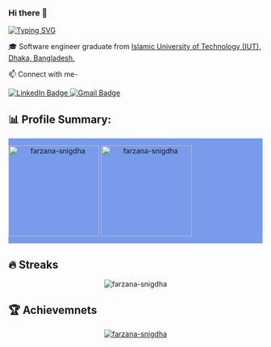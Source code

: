 ### Hi there 👋

<!--
**farzana-snigdha/farzana-snigdha** is a ✨ _special_ ✨ repository because its `README.md` (this file) appears on your GitHub profile.

Here are some ideas to get you started:

- 🔭 I’m currently working on ...
- 🌱 I’m currently learning ...
- 👯 I’m looking to collaborate on ...
- 🤔 I’m looking for help with ...
- 💬 Ask me about ...
- 📫 How to reach me: ...
- 😄 Pronouns: ...
- ⚡ Fun fact: ...
-->

[![Typing SVG](https://readme-typing-svg.demolab.com?font=Fira+Code&weight=500&pause=1000&color=5688F7&width=435&lines=I+am+Farzana+Tabassum)](https://git.io/typing-svg)
<p>
🎓 Software engineer graduate from <a href="https://www.iutoic-dhaka.edu/"> Islamic University of Technology (IUT), Dhaka, Bangladesh. </a>
</p>

📫 Connect with me-
<div id="badges">
<a href="https://www.linkedin.com/in/farzana-tabassum-334571183/">
    <img src="https://img.shields.io/badge/LinkedIn-blue?style=for-the-badge&logo=linkedin&logoColor=white" alt="LinkedIn Badge"/>
  </a>
  <a href="mailto:farzana@iut-dhaka.edu">
  <img src="https://img.shields.io/badge/Gmail-red?style=for-the-badge&logo=gmail&logoColor=white" alt="Gmail Badge"/>
  </a>
</div>


<!-- ### :woman_technologist: About Me :
- 🎓 Software engineer graduate from <a href="https://www.iutoic-dhaka.edu/"> Islamic University of Technology (IUT), Dhaka, Bangladesh. </a>

 -->

## 📊 Profile Summary:
<div style="display: flex; flex-wrap: wrap; background-color: #5481e7c7;">
<p align="center">
        <img align = "center" height="180em" src="https://github-readme-stats.vercel.app/api?username=farzana-snigdha&hide_border=true&show_icons=true&locale=en&theme=tokyonight" alt="farzana-snigdha" />
        <img align = "center" height="180em" src="https://github-readme-stats.vercel.app/api/top-langs?username=farzana-snigdha&hide_border=true&show_icons=true&locale=en&layout=compact&theme=tokyonight" alt="farzana-snigdha" />
    </p>
</div>

## 🔥 Streaks
<!-- [![GitHub Streak](https://github-readme-streak-stats.herokuapp.com?user=farzana-snigdha&theme=transparent&hide_border=true)](https://git.io/streak-stats) -->
<!-- <p><img align="center" src="https://github-readme-streak-stats.herokuapp.com/?user=farzana-snigdha&theme=black-ice&hide_border=true&stroke=0000&background=0D1117&ring=e05397&fire=e05397&currStreakLabel=e05397" alt="farzana-snigdha" /></p> -->
<p align="center"><img align="center" src="https://github-readme-streak-stats.herokuapp.com?user=farzana-snigdha&theme=tokyonight-duo&hide_border=true" alt="farzana-snigdha" /></p>

## 🏆 Achievemnets
<p align="center"> <a href="https://github.com/ryo-ma/github-profile-trophy"><img src="https://github-profile-trophy.vercel.app/?username=farzana-snigdha" alt="farzana-snigdha" /></a> </p>

